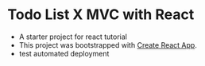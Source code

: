 # Todo List X MVC with React

- A starter project for react tutorial
- This project was bootstrapped with [Create React App](https://github.com/facebook/create-react-app).
- test automated deployment
